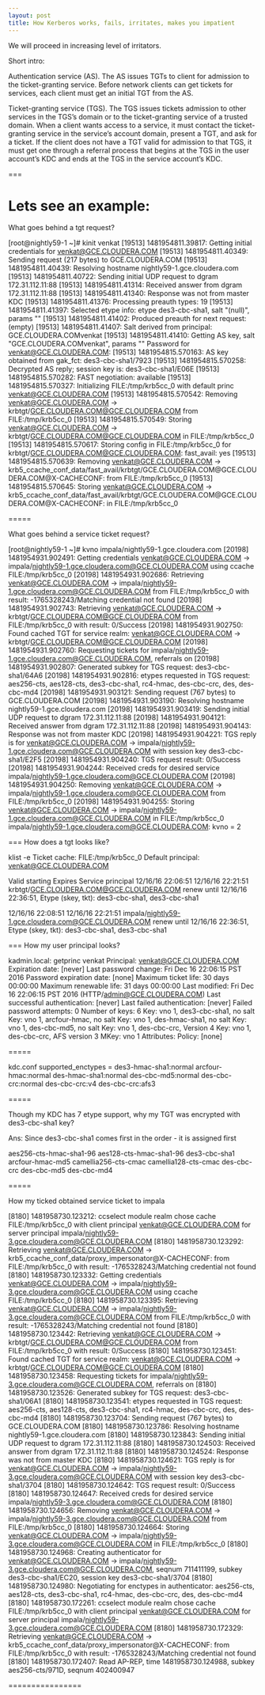 ```yaml
---
layout: post
title: How Kerberos works, fails, irritates, makes you impatient
---
```


We will proceed in increasing level of irritators.

Short intro:

Authentication service (AS). The AS issues TGTs to client for admission to the ticket-granting service. Before network clients can get tickets for services, each client must get an initial TGT from the AS.

Ticket-granting service (TGS). The TGS issues tickets admission to other services in the TGS’s domain or to the ticket-granting service of a trusted domain. When a client wants access to a service, it must contact the ticket-granting service in the service’s account domain, present a TGT, and ask for a ticket. If the client does not have a TGT valid for admission to that TGS, it must get one through a referral process that begins at the TGS in the user account’s KDC and ends at the TGS in the service account’s KDC.

===

Lets see an example:
===================

What goes behind a tgt request?

[root@nightly59-1 ~]# kinit venkat
[19513] 1481954811.39817: Getting initial credentials for venkat@GCE.CLOUDERA.COM
[19513] 1481954811.40349: Sending request (217 bytes) to GCE.CLOUDERA.COM
[19513] 1481954811.40439: Resolving hostname nightly59-1.gce.cloudera.com
[19513] 1481954811.40722: Sending initial UDP request to dgram 172.31.112.11:88
[19513] 1481954811.41314: Received answer from dgram 172.31.112.11:88
[19513] 1481954811.41340: Response was not from master KDC
[19513] 1481954811.41376: Processing preauth types: 19
[19513] 1481954811.41397: Selected etype info: etype des3-cbc-sha1, salt "(null)", params ""
[19513] 1481954811.41402: Produced preauth for next request: (empty)
[19513] 1481954811.41407: Salt derived from principal: GCE.CLOUDERA.COMvenkat
[19513] 1481954811.41410: Getting AS key, salt "GCE.CLOUDERA.COMvenkat", params ""
Password for venkat@GCE.CLOUDERA.COM: 
[19513] 1481954815.570163: AS key obtained from gak_fct: des3-cbc-sha1/7923
[19513] 1481954815.570258: Decrypted AS reply; session key is: des3-cbc-sha1/E06E
[19513] 1481954815.570282: FAST negotiation: available
[19513] 1481954815.570327: Initializing FILE:/tmp/krb5cc_0 with default princ venkat@GCE.CLOUDERA.COM
[19513] 1481954815.570542: Removing venkat@GCE.CLOUDERA.COM -> krbtgt/GCE.CLOUDERA.COM@GCE.CLOUDERA.COM from FILE:/tmp/krb5cc_0
[19513] 1481954815.570549: Storing venkat@GCE.CLOUDERA.COM -> krbtgt/GCE.CLOUDERA.COM@GCE.CLOUDERA.COM in FILE:/tmp/krb5cc_0
[19513] 1481954815.570617: Storing config in FILE:/tmp/krb5cc_0 for krbtgt/GCE.CLOUDERA.COM@GCE.CLOUDERA.COM: fast_avail: yes
[19513] 1481954815.570639: Removing venkat@GCE.CLOUDERA.COM -> krb5_ccache_conf_data/fast_avail/krbtgt\/GCE.CLOUDERA.COM\@GCE.CLOUDERA.COM@X-CACHECONF: from FILE:/tmp/krb5cc_0
[19513] 1481954815.570645: Storing venkat@GCE.CLOUDERA.COM -> krb5_ccache_conf_data/fast_avail/krbtgt\/GCE.CLOUDERA.COM\@GCE.CLOUDERA.COM@X-CACHECONF: in FILE:/tmp/krb5cc_0

=====

What goes behind a service ticket request?

[root@nightly59-1 ~]# kvno impala/nightly59-1.gce.cloudera.com
[20198] 1481954931.902491: Getting credentials venkat@GCE.CLOUDERA.COM -> impala/nightly59-1.gce.cloudera.com@GCE.CLOUDERA.COM using ccache FILE:/tmp/krb5cc_0
[20198] 1481954931.902686: Retrieving venkat@GCE.CLOUDERA.COM -> impala/nightly59-1.gce.cloudera.com@GCE.CLOUDERA.COM from FILE:/tmp/krb5cc_0 with result: -1765328243/Matching credential not found
[20198] 1481954931.902743: Retrieving venkat@GCE.CLOUDERA.COM -> krbtgt/GCE.CLOUDERA.COM@GCE.CLOUDERA.COM from FILE:/tmp/krb5cc_0 with result: 0/Success
[20198] 1481954931.902750: Found cached TGT for service realm: venkat@GCE.CLOUDERA.COM -> krbtgt/GCE.CLOUDERA.COM@GCE.CLOUDERA.COM
[20198] 1481954931.902760: Requesting tickets for impala/nightly59-1.gce.cloudera.com@GCE.CLOUDERA.COM, referrals on
[20198] 1481954931.902807: Generated subkey for TGS request: des3-cbc-sha1/64A6
[20198] 1481954931.902816: etypes requested in TGS request: aes256-cts, aes128-cts, des3-cbc-sha1, rc4-hmac, des-cbc-crc, des, des-cbc-md4
[20198] 1481954931.903121: Sending request (767 bytes) to GCE.CLOUDERA.COM
[20198] 1481954931.903190: Resolving hostname nightly59-1.gce.cloudera.com
[20198] 1481954931.903419: Sending initial UDP request to dgram 172.31.112.11:88
[20198] 1481954931.904121: Received answer from dgram 172.31.112.11:88
[20198] 1481954931.904143: Response was not from master KDC
[20198] 1481954931.904221: TGS reply is for venkat@GCE.CLOUDERA.COM -> impala/nightly59-1.gce.cloudera.com@GCE.CLOUDERA.COM with session key des3-cbc-sha1/E2F5
[20198] 1481954931.904240: TGS request result: 0/Success
[20198] 1481954931.904244: Received creds for desired service impala/nightly59-1.gce.cloudera.com@GCE.CLOUDERA.COM
[20198] 1481954931.904250: Removing venkat@GCE.CLOUDERA.COM -> impala/nightly59-1.gce.cloudera.com@GCE.CLOUDERA.COM from FILE:/tmp/krb5cc_0
[20198] 1481954931.904255: Storing venkat@GCE.CLOUDERA.COM -> impala/nightly59-1.gce.cloudera.com@GCE.CLOUDERA.COM in FILE:/tmp/krb5cc_0
impala/nightly59-1.gce.cloudera.com@GCE.CLOUDERA.COM: kvno = 2

===
How does a tgt looks like?

klist -e
Ticket cache: FILE:/tmp/krb5cc_0
Default principal: venkat@GCE.CLOUDERA.COM

Valid starting     Expires            Service principal
12/16/16 22:06:51  12/16/16 22:21:51  krbtgt/GCE.CLOUDERA.COM@GCE.CLOUDERA.COM
	renew until 12/16/16 22:36:51, Etype (skey, tkt): des3-cbc-sha1, des3-cbc-sha1 

12/16/16 22:08:51  12/16/16 22:21:51  impala/nightly59-1.gce.cloudera.com@GCE.CLOUDERA.COM
	renew until 12/16/16 22:36:51, Etype (skey, tkt): des3-cbc-sha1, des3-cbc-sha1 

===
How my user principal looks?

kadmin.local:  getprinc venkat
Principal: venkat@GCE.CLOUDERA.COM
Expiration date: [never]
Last password change: Fri Dec 16 22:06:15 PST 2016
Password expiration date: [none]
Maximum ticket life: 30 days 00:00:00
Maximum renewable life: 31 days 00:00:00
Last modified: Fri Dec 16 22:06:15 PST 2016 (HTTP/admin@GCE.CLOUDERA.COM)
Last successful authentication: [never]
Last failed authentication: [never]
Failed password attempts: 0
Number of keys: 6
Key: vno 1, des3-cbc-sha1, no salt
Key: vno 1, arcfour-hmac, no salt
Key: vno 1, des-hmac-sha1, no salt
Key: vno 1, des-cbc-md5, no salt
Key: vno 1, des-cbc-crc, Version 4
Key: vno 1, des-cbc-crc, AFS version 3
MKey: vno 1
Attributes:
Policy: [none]

=====

kdc.conf
supported_enctypes = des3-hmac-sha1:normal arcfour-hmac:normal des-hmac-sha1:normal des-cbc-md5:normal des-cbc-crc:normal des-cbc-crc:v4 des-cbc-crc:afs3

=====

Though my KDC has 7 etype support, why my TGT was encrypted with des3-cbc-sha1 key?

Ans: Since des3-cbc-sha1 comes first in the order - it is assigned first  

aes256-cts-hmac-sha1-96 aes128-cts-hmac-sha1-96 des3-cbc-sha1 arcfour-hmac-md5 camellia256-cts-cmac camellia128-cts-cmac des-cbc-crc des-cbc-md5 des-cbc-md4

=====

How my ticked obtained service ticket to impala

[8180] 1481958730.123212: ccselect module realm chose cache FILE:/tmp/krb5cc_0 with client principal venkat@GCE.CLOUDERA.COM for server principal impala/nightly59-3.gce.cloudera.com@GCE.CLOUDERA.COM
[8180] 1481958730.123292: Retrieving venkat@GCE.CLOUDERA.COM -> krb5_ccache_conf_data/proxy_impersonator@X-CACHECONF: from FILE:/tmp/krb5cc_0 with result: -1765328243/Matching credential not found
[8180] 1481958730.123332: Getting credentials venkat@GCE.CLOUDERA.COM -> impala/nightly59-3.gce.cloudera.com@GCE.CLOUDERA.COM using ccache FILE:/tmp/krb5cc_0
[8180] 1481958730.123395: Retrieving venkat@GCE.CLOUDERA.COM -> impala/nightly59-3.gce.cloudera.com@GCE.CLOUDERA.COM from FILE:/tmp/krb5cc_0 with result: -1765328243/Matching credential not found
[8180] 1481958730.123442: Retrieving venkat@GCE.CLOUDERA.COM -> krbtgt/GCE.CLOUDERA.COM@GCE.CLOUDERA.COM from FILE:/tmp/krb5cc_0 with result: 0/Success
[8180] 1481958730.123451: Found cached TGT for service realm: venkat@GCE.CLOUDERA.COM -> krbtgt/GCE.CLOUDERA.COM@GCE.CLOUDERA.COM
[8180] 1481958730.123458: Requesting tickets for impala/nightly59-3.gce.cloudera.com@GCE.CLOUDERA.COM, referrals on
[8180] 1481958730.123526: Generated subkey for TGS request: des3-cbc-sha1/06A1
[8180] 1481958730.123541: etypes requested in TGS request: aes256-cts, aes128-cts, des3-cbc-sha1, rc4-hmac, des-cbc-crc, des, des-cbc-md4
[8180] 1481958730.123704: Sending request (767 bytes) to GCE.CLOUDERA.COM
[8180] 1481958730.123786: Resolving hostname nightly59-1.gce.cloudera.com
[8180] 1481958730.123843: Sending initial UDP request to dgram 172.31.112.11:88
[8180] 1481958730.124503: Received answer from dgram 172.31.112.11:88
[8180] 1481958730.124524: Response was not from master KDC
[8180] 1481958730.124621: TGS reply is for venkat@GCE.CLOUDERA.COM -> impala/nightly59-3.gce.cloudera.com@GCE.CLOUDERA.COM with session key des3-cbc-sha1/3704
[8180] 1481958730.124642: TGS request result: 0/Success
[8180] 1481958730.124647: Received creds for desired service impala/nightly59-3.gce.cloudera.com@GCE.CLOUDERA.COM
[8180] 1481958730.124656: Removing venkat@GCE.CLOUDERA.COM -> impala/nightly59-3.gce.cloudera.com@GCE.CLOUDERA.COM from FILE:/tmp/krb5cc_0
[8180] 1481958730.124664: Storing venkat@GCE.CLOUDERA.COM -> impala/nightly59-3.gce.cloudera.com@GCE.CLOUDERA.COM in FILE:/tmp/krb5cc_0
[8180] 1481958730.124968: Creating authenticator for venkat@GCE.CLOUDERA.COM -> impala/nightly59-3.gce.cloudera.com@GCE.CLOUDERA.COM, seqnum 711411199, subkey des3-cbc-sha1/EC20, session key des3-cbc-sha1/3704
[8180] 1481958730.124980: Negotiating for enctypes in authenticator: aes256-cts, aes128-cts, des3-cbc-sha1, rc4-hmac, des-cbc-crc, des, des-cbc-md4
[8180] 1481958730.172261: ccselect module realm chose cache FILE:/tmp/krb5cc_0 with client principal venkat@GCE.CLOUDERA.COM for server principal impala/nightly59-3.gce.cloudera.com@GCE.CLOUDERA.COM
[8180] 1481958730.172329: Retrieving venkat@GCE.CLOUDERA.COM -> krb5_ccache_conf_data/proxy_impersonator@X-CACHECONF: from FILE:/tmp/krb5cc_0 with result: -1765328243/Matching credential not found
[8180] 1481958730.172407: Read AP-REP, time 1481958730.124988, subkey aes256-cts/971D, seqnum 402400947

================

